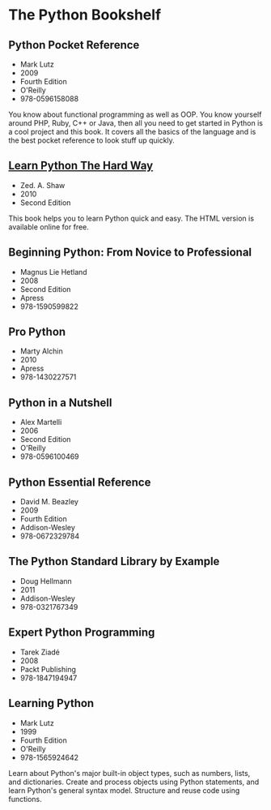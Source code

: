 # The Python Bookshelf

## Python Pocket Reference
* Mark Lutz
* 2009
* Fourth Edition
* O'Reilly
* 978-0596158088

You know about functional programming as well as OOP. You know yourself
around PHP, Ruby, C++ or Java, then all you need to get started in
Python is a cool project and this book. It covers all the basics of the
language and is the best pocket reference to look stuff up quickly.

## [Learn Python The Hard Way](http://learnpythonthehardway.org/book/)
* Zed. A. Shaw
* 2010
* Second Edition

This book helps you to learn Python quick and easy. The HTML version is
available online for free.

## Beginning Python: From Novice to Professional
* Magnus Lie Hetland
* 2008
* Second Edition
* Apress
* 978-1590599822

## Pro Python
* Marty Alchin
* 2010
* Apress
* 978-1430227571

## Python in a Nutshell
* Alex Martelli
* 2006
* Second Edition
* O'Reilly
* 978-0596100469

## Python Essential Reference
* David M. Beazley
* 2009
* Fourth Edition
* Addison-Wesley
* 978-0672329784

## The Python Standard Library by Example
* Doug Hellmann
* 2011
* Addison-Wesley
* 978-0321767349

## Expert Python Programming
* Tarek Ziadé
* 2008
* Packt Publishing
* 978-1847194947

## Learning Python
* Mark Lutz
* 1999
* Fourth Edition
* O'Reilly
* 978-1565924642

Learn about Python's major built-in object types, such as numbers,
lists, and dictionaries. Create and process objects using Python
statements, and learn Python's general syntax model. Structure and reuse
code using functions.
